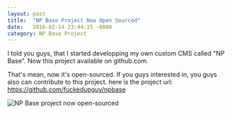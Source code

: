 ```yaml
---
layout: post
title:  "NP Base Project Now Open Sourced"
date:   2016-02-14 23:44:15 -0800
category: NP Base Project
---
```


I told you guys, that I started developping my own custom CMS called "NP Base". Now this project available on github.com.
<!--more-->

That's mean, now it's open-sourced. If you guys interested in, you guys also can contribute to this project. here is the project url: <a href="https://github.com/fuckedupguy/npbase" target="_blank">https://github.com/fuckedupguy/npbase</a>

<img src="https://1.bp.blogspot.com/-d_mMH2GQH58/VsDiN0vvHgI/AAAAAAAAAZ0/vAYw1hPb-Ns/s1600/np_base_cms_open_sourced.png" alt="NP Base project now open-sourced">